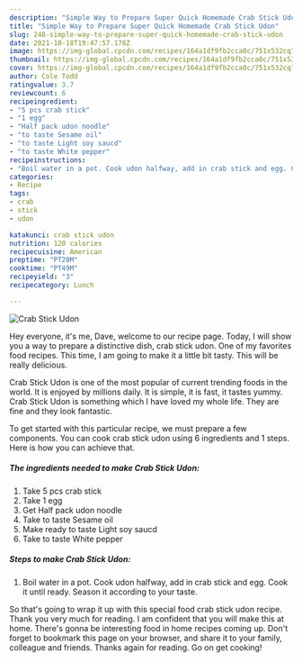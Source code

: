 ```yaml
---
description: "Simple Way to Prepare Super Quick Homemade Crab Stick Udon"
title: "Simple Way to Prepare Super Quick Homemade Crab Stick Udon"
slug: 248-simple-way-to-prepare-super-quick-homemade-crab-stick-udon
date: 2021-10-18T19:47:57.178Z
image: https://img-global.cpcdn.com/recipes/164a1df9fb2cca0c/751x532cq70/crab-stick-udon-recipe-main-photo.jpg
thumbnail: https://img-global.cpcdn.com/recipes/164a1df9fb2cca0c/751x532cq70/crab-stick-udon-recipe-main-photo.jpg
cover: https://img-global.cpcdn.com/recipes/164a1df9fb2cca0c/751x532cq70/crab-stick-udon-recipe-main-photo.jpg
author: Cole Todd
ratingvalue: 3.7
reviewcount: 6
recipeingredient:
- "5 pcs crab stick"
- "1 egg"
- "Half pack udon noodle"
- "to taste Sesame oil"
- "to taste Light soy saucd"
- "to taste White pepper"
recipeinstructions:
- "Boil water in a pot. Cook udon halfway, add in crab stick and egg. Cook it until ready. Season it according to your taste."
categories:
- Recipe
tags:
- crab
- stick
- udon

katakunci: crab stick udon 
nutrition: 120 calories
recipecuisine: American
preptime: "PT20M"
cooktime: "PT49M"
recipeyield: "3"
recipecategory: Lunch

---
```



![Crab Stick Udon](https://img-global.cpcdn.com/recipes/164a1df9fb2cca0c/751x532cq70/crab-stick-udon-recipe-main-photo.jpg)

Hey everyone, it's me, Dave, welcome to our recipe page. Today, I will show you a way to prepare a distinctive dish, crab stick udon. One of my favorites food recipes. This time, I am going to make it a little bit tasty. This will be really delicious.



Crab Stick Udon is one of the most popular of current trending foods in the world. It is enjoyed by millions daily. It is simple, it is fast, it tastes yummy. Crab Stick Udon is something which I have loved my whole life. They are fine and they look fantastic.


To get started with this particular recipe, we must prepare a few components. You can cook crab stick udon using 6 ingredients and 1 steps. Here is how you can achieve that.

<!--inarticleads1-->

##### The ingredients needed to make Crab Stick Udon:

1. Take 5 pcs crab stick
1. Take 1 egg
1. Get Half pack udon noodle
1. Take to taste Sesame oil
1. Make ready to taste Light soy saucd
1. Take to taste White pepper




<!--inarticleads2-->

##### Steps to make Crab Stick Udon:

1. Boil water in a pot. Cook udon halfway, add in crab stick and egg. Cook it until ready. Season it according to your taste.




So that's going to wrap it up with this special food crab stick udon recipe. Thank you very much for reading. I am confident that you will make this at home. There's gonna be interesting food in home recipes coming up. Don't forget to bookmark this page on your browser, and share it to your family, colleague and friends. Thanks again for reading. Go on get cooking!
